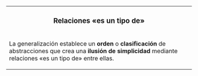 <table id="card">
    <tr>
        <td align="center">
            <h3>Relaciones «es un tipo de»</h3>
        </td>
    </tr>
    <tr>
        <td>
            <p>La generalización establece un <b>orden</b> o <b>clasificación</b> de abstracciones que crea una <b>ilusión de simplicidad</b> mediante relaciones «es un tipo de» entre ellas.</p>
        </td>
    </tr>
</table>

